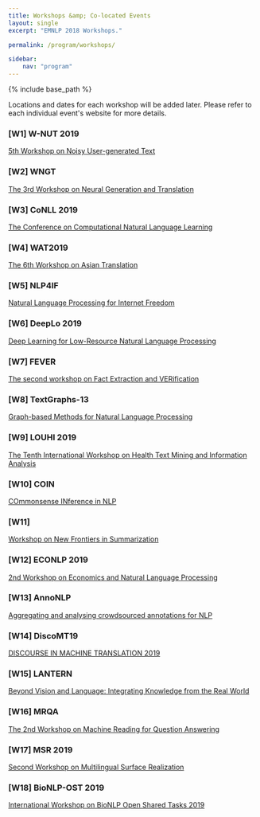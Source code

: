 ```yaml
---
title: Workshops &amp; Co-located Events
layout: single
excerpt: "EMNLP 2018 Workshops."

permalink: /program/workshops/

sidebar:
    nav: "program"
---
```

{% include base_path %}

Locations and dates for each workshop will be added later. Please refer to each individual event's website for more details.

<!-- ## October 31 &amp; November 1 -->

### \[W1\] W-NUT 2019
[5th Workshop on Noisy User-generated Text](http://noisy-text.github.io/) 
<!-- Insert one-sentence summary maybe -->

### \[W2\] WNGT
[The 3rd Workshop on Neural Generation and Translation](https://sites.google.com/view/wngt18/home) 
<!-- Insert one-sentence summary maybe -->

### \[W3\] CoNLL 2019 
[The Conference on Computational Natural Language Learning](http://www.conll.org) 
<!-- is a top-tier conference, yearly organized by SIGNLL (ACL's Special Interest Group on Natural Language Learning).   -->

<!-- ## October 31 -->

### \[W4\] WAT2019
[The 6th Workshop on Asian Translation](http://lotus.kuee.kyoto-u.ac.jp/WAT/) 
<!-- Insert one-sentence summary maybe -->

### \[W5\] NLP4IF
[Natural Language Processing for Internet Freedom ](http://netsci.montclair.edu/nlp4if/) 
<!-- Insert one-sentence summary maybe -->

### \[W6\] DeepLo 2019
[Deep Learning for Low-Resource Natural Language Processing](https://sites.google.com/view/deeplo19/) 
<!-- Insert one-sentence summary maybe -->

### \[W7\] FEVER
[The second workshop on Fact Extraction and VERification](http://fever.ai) 
<!-- Insert one-sentence summary maybe -->

### \[W8\] TextGraphs-13
[Graph-based Methods for Natural Language Processing](https://sites.google.com/view/textgraphs2019) 
<!-- Insert one-sentence summary maybe -->

### \[W9\] LOUHI 2019
[The Tenth International Workshop on Health Text Mining and Information Analysis](http://louhi2019.fbk.eu/) 
<!-- Insert one-sentence summary maybe -->

### \[W10\] COIN
[COmmonsense INference in NLP](http://www.coli.uni-saarland.de/~mroth/COIN/) 
<!-- Insert one-sentence summary maybe -->

### \[W11\] 
[Workshop on New Frontiers in Summarization](https://summarization2019.github.io/) 
<!-- Insert one-sentence summary maybe -->

### \[W12\] ECONLP 2019
[2nd Workshop on Economics and Natural Language Processing](https://julielab.de/econlp/2019) 
<!-- Insert one-sentence summary maybe -->

### \[W13\] AnnoNLP
[Aggregating and analysing crowdsourced annotations for NLP](http://dali.eecs.qmul.ac.uk/annonlp) 
<!-- Insert one-sentence summary maybe -->

### \[W14\] DiscoMT19
[DISCOURSE IN MACHINE TRANSLATION 2019](https://www.idiap.ch/workshop/DiscoMT) 
<!-- Insert one-sentence summary maybe -->

### \[W15\] LANTERN
[Beyond Vision and Language: Integrating Knowledge from the Real World](https://www.lantern.uni-saarland.de/) 
<!-- Insert one-sentence summary maybe -->

### \[W16\] MRQA
[The 2nd Workshop on Machine Reading for Question Answering](https://mrqa.github.io/) 
<!-- Insert one-sentence summary maybe -->

### \[W17\] MSR 2019
[Second Workshop on Multilingual Surface Realization](http://taln.upf.edu/pages/msr2019-ws/) 
<!-- Insert one-sentence summary maybe -->

### \[W18\] BioNLP-OST 2019
[International Workshop on BioNLP Open Shared Tasks 2019](http://2019.bionlp-ost.org) 
<!-- Insert one-sentence summary maybe -->
